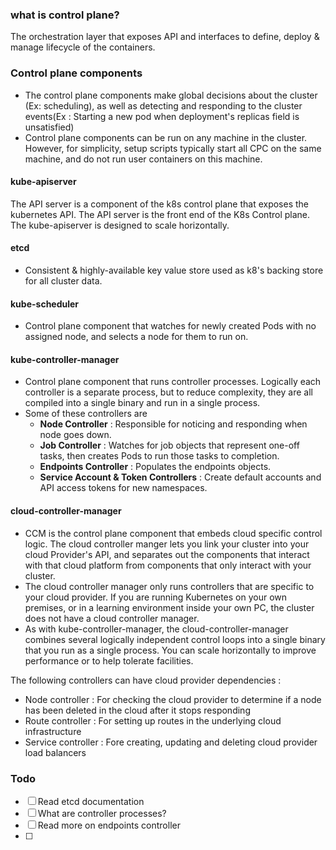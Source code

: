 ### what is control plane?
The orchestration layer that exposes API and interfaces to define, deploy & manage lifecycle of the containers.

### Control plane components
- The control plane components make global decisions about the cluster (Ex: scheduling), as well as detecting and responding to the cluster events(Ex : Starting a new pod when deployment's replicas field is unsatisfied)
- Control plane components can be run on any machine in the cluster. However, for simplicity, setup scripts typically start all CPC on the same machine, and do not run user containers on this machine. 

#### kube-apiserver
The API server is a component of the k8s control plane that exposes the kubernetes API. The API server is the front end of the K8s Control plane. 
The kube-apiserver is designed to scale horizontally.

#### etcd
- Consistent & highly-available key value store used as k8's backing store for all cluster data. 

#### kube-scheduler
- Control plane component that watches for newly created Pods with no assigned node, and selects a node for them to run on.

#### kube-controller-manager
- Control plane component that runs controller processes. Logically each controller is a separate process, but to reduce complexity, they are all compiled into a single binary and run in a single process. 
- Some of these controllers are 
	- **Node Controller** : Responsible for noticing and responding when node goes down.
	- **Job Controller** : Watches for job objects that represent one-off tasks, then creates Pods to run those tasks to completion.
	- **Endpoints Controller** : Populates the endpoints objects. 
	- **Service Account & Token Controllers** : Create default accounts and API access tokens for new namespaces.

#### cloud-controller-manager
- CCM is the control plane component that embeds cloud specific control logic. The cloud controller manger lets you link your cluster into your cloud Provider's API, and separates out the components that interact with that cloud platform from components that only interact with your cluster.
- The cloud controller manager only runs controllers that are specific to your cloud provider. If you are running Kubernetes on your own premises, or in a learning environment inside your own PC, the cluster does not have a cloud controller manager.
- As with kube-controller-manager, the cloud-controller-manager combines several logically independent control loops into a single binary that you run as a single process. You can scale horizontally to improve performance or to help tolerate facilities.

The following controllers can have cloud provider dependencies :
- Node controller : For checking the cloud provider to determine if a node has been deleted in the cloud after it stops responding
- Route controller : For setting up routes in the underlying cloud infrastructure
- Service controller : Fore creating, updating and deleting cloud provider load balancers
### Todo
- [ ] Read etcd documentation
- [ ] What are controller processes?
- [ ] Read more on endpoints controller
- [ ] 